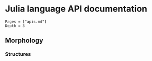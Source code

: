 
# Julia language API documentation


```@contents
Pages = ["apis.md"]
Depth = 3
```
## Morphology

### Structures
